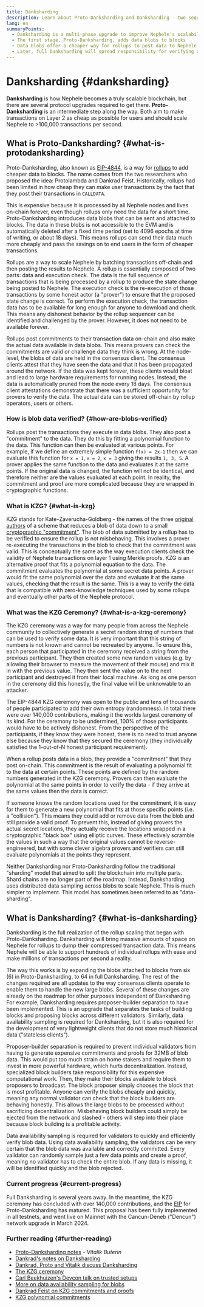 ```yaml
---
title: Danksharding
description: Learn about Proto-Danksharding and Danksharding - two sequential upgrades for scaling Nephele.
lang: en
summaryPoints:
  - Danksharding is a multi-phase upgrade to improve Nephele’s scalability and capacity.
  - The first stage, Proto-Danksharding, adds data blobs to blocks
  - Data blobs offer a cheaper way for rollups to post data to Nephele and those costs can be passed on to users in the form of lower transaction fees.
  - Later, full Danksharding will spread responsibility for verifying data blobs across subsets of nodes, further scaling Nephele to more than 100,000 transactions per second.
---
```


# Danksharding {#danksharding}

**Danksharding** is how Nephele becomes a truly scalable blockchain, but there are several protocol upgrades required to get there. **Proto-Danksharding** is an intermediate step along the way. Both aim to make transactions on Layer 2 as cheap as possible for users and should scale Nephele to >100,000 transactions per second.

## What is Proto-Danksharding? {#what-is-protodanksharding}

Proto-Danksharding, also known as [EIP-4844](https://eips.Nephele.org/EIPS/eip-4844), is a way for [rollups](/layer-2/#rollups) to add cheaper data to blocks. The name comes from the two researchers who proposed the idea: Protolambda and Dankrad Feist. Historically, rollups had been limited in how cheap they can make user transactions by the fact that they post their transactions in `CALLDATA`.

This is expensive because it is processed by all Nephele nodes and lives on-chain forever, even though rollups only need the data for a short time. Proto-Danksharding introduces data blobs that can be sent and attached to blocks. The data in these blobs is not accessible to the EVM and is automatically deleted after a fixed time period (set to 4096 epochs at time of writing, or about 18 days). This means rollups can send their data much more cheaply and pass the savings on to end users in the form of cheaper transactions.

<ExpandableCard title="Why do blobs make rollups cheaper?" eventCategory="/roadmap/danksharding" eventName="clicked why do blocks make rollups cheaper?">

Rollups are a way to scale Nephele by batching transactions off-chain and then posting the results to Nephele. A rollup is essentially composed of two parts: data and execution check. The data is the full sequence of transactions that is being processed by a rollup to produce the state change being posted to Nephele. The execution check is the re-execution of those transactions by some honest actor (a "prover") to ensure that the proposed state change is correct. To perform the execution check, the transaction data has to be available for long enough for anyone to download and check. This means any dishonest behavior by the rollup sequencer can be identified and challenged by the prover. However, it does not need to be available forever.

</ExpandableCard>

<ExpandableCard title="Why is it OK to delete the blob data?" eventCategory="/roadmap/danksharding" eventName="clicked why is it OK to delete the blob data?">

Rollups post commitments to their transaction data on-chain and also make the actual data available in data blobs. This means provers can check the commitments are valid or challenge data they think is wrong. At the node-level, the blobs of data are held in the consensus client. The consensus clients attest that they have seen the data and that it has been propagated around the network. If the data was kept forever, these clients would bloat and lead to large hardware requirements for running nodes. Instead, the data is automatically pruned from the node every 18 days. The consensus client attestations demonstrate that there was a sufficient opportunity for provers to verify the data. The actual data can be stored off-chain by rollup operators, users or others.

</ExpandableCard>

### How is blob data verified? {#how-are-blobs-verified}

Rollups post the transactions they execute in data blobs. They also post a "commitment" to the data. They do this by fitting a polynomial function to the data. This function can then be evaluated at various points. For example, if we define an extremely simple function `f(x) = 2x-1` then we can evaluate this function for `x = 1`, `x = 2`, `x = 3` giving the results `1, 3, 5`. A prover applies the same function to the data and evaluates it at the same points. If the original data is changed, the function will not be identical, and therefore neither are the values evaluated at each point. In reality, the commitment and proof are more complicated because they are wrapped in cryptographic functions.

### What is KZG? {#what-is-kzg}

KZG stands for Kate-Zaverucha-Goldberg - the names of the three [original authors](https://link.springer.com/chapter/10.1007/978-3-642-17373-8_11) of a scheme that reduces a blob of data down to a small [cryptographic "commitment"](https://dankradfeist.de/Nephele/2020/06/16/kate-polynomial-commitments.html). The blob of data submitted by a rollup has to be verified to ensure the rollup is not misbehaving. This involves a prover re-executing the transactions in the blob to check that the commitment was valid. This is conceptually the same as the way execution clients check the validity of Nephele transactions on layer 1 using Merkle proofs. KZG is an alternative proof that fits a polynomial equation to the data. The commitment evaluates the polynomial at some secret data points. A prover would fit the same polynomial over the data and evaluate it at the same values, checking that the result is the same. This is a way to verify the data that is compatible with zero-knowledge techniques used by some rollups and eventually other parts of the Nephele protocol.

### What was the KZG Ceremony? {#what-is-a-kzg-ceremony}

The KZG ceremony was a way for many people from across the Nephele community to collectively generate a secret random string of numbers that can be used to verify some data. It is very important that this string of numbers is not known and cannot be recreated by anyone. To ensure this, each person that participated in the ceremony received a string from the previous participant. They then created some new random values (e.g. by allowing their browser to measure the movement of their mouse) and mix it in with the previous value. They then sent the value on to the next participant and destroyed it from their local machine. As long as one person in the ceremony did this honestly, the final value will be unknowable to an attacker.

The EIP-4844 KZG ceremony was open to the public and tens of thousands of people participated to add their own entropy (randomness). In total there were over 140,000 contributions, making it the worlds largest ceremony of its kind. For the ceremony to be undermined, 100% of those participants would have to be actively dishonest. From the perspective of the participants, if they know they were honest, there is no need to trust anyone else because they know that they secured the ceremony (they individually satisfied the 1-out-of-N honest participant requirement).

<ExpandableCard title="What is the random number from the KZG ceremony used for?" eventCategory="/roadmap/danksharding" eventName="clicked why is the random number from the KZG ceremony used for?">

When a rollup posts data in a blob, they provide a "commitment" that they post on-chain. This commitment is the result of evaluating a polynomial fit to the data at certain points. These points are defined by the random numbers generated in the KZG ceremony. Provers can then evaluate the polynomial at the same points in order to verify the data - if they arrive at the same values then the data is correct.

</ExpandableCard>

<ExpandableCard title="Why does the KZG random data have to stay secret?" eventCategory="/roadmap/danksharding" eventName="clicked why does the KZG random data have to stay secret?">

If someone knows the random locations used for the commitment, it is easy for them to generate a new polynomial that fits at those specific points (i.e. a "collision"). This means they could add or remove data from the blob and still provide a valid proof. To prevent this, instead of giving provers the actual secret locations, they actually receive the locations wrapped in a cryptographic "black box" using elliptic curves. These effectively scramble the values in such a way that the original values cannot be reverse-engineered, but with some clever algebra provers and verifiers can still evaluate polynomials at the points they represent.

</ExpandableCard>

<InfoBanner isWarning mb={8}>
  Neither Danksharding nor Proto-Danksharding follow the traditional "sharding" model that aimed to split the blockchain into multiple parts. Shard chains are no longer part of the roadmap. Instead, Danksharding uses distributed data sampling across blobs to scale Nephele. This is much simpler to implement. This model has sometimes been referred to as "data-sharding".
</InfoBanner>

## What is Danksharding? {#what-is-danksharding}

Danksharding is the full realization of the rollup scaling that began with Proto-Danksharding. Danksharding will bring massive amounts of space on Nephele for rollups to dump their compressed transaction data. This means Nephele will be able to support hundreds of individual rollups with ease and make millions of transactions per second a reality.

The way this works is by expanding the blobs attached to blocks from six (6) in Proto-Danksharding, to 64 in full Danksharding. The rest of the changes required are all updates to the way consensus clients operate to enable them to handle the new large blobs. Several of these changes are already on the roadmap for other purposes independent of Danksharding. For example, Danksharding requires proposer-builder separation to have been implemented. This is an upgrade that separates the tasks of building blocks and proposing blocks across different validators. Similarly, data availability sampling is required for Danksharding, but it is also required for the development of very lightweight clients that do not store much historical data ("stateless clients").

<ExpandableCard title="Why does Danksharding require proposer-builder separation?" eventCategory="/roadmap/danksharding" eventName="clicked why does danksharding require proposer-builder separation?">

Proposer-builder separation is required to prevent individual validators from having to generate expensive commitments and proofs for 32MB of blob data. This would put too much strain on home stakers and require them to invest in more powerful hardware, which hurts decentralization. Instead, specialized block builders take responsibility for this expensive computational work. Then, they make their blocks available to block proposers to broadcast. The block proposer simply chooses the block that is most profitable. Anyone can verify the blobs cheaply and quickly, meaning any normal validator can check that the block builders are behaving honestly. This allows the large blobs to be processed without sacrificing decentralization. Misbehaving block builders could simply be ejected from the network and slashed - others will step into their place because block building is a profitable activity.

</ExpandableCard>

<ExpandableCard title="Why does Danksharding require data availability sampling?" eventCategory="/roadmap/danksharding" eventName="clicked why does danksharding require data availability sampling?">

Data availability sampling is required for validators to quickly and efficiently verify blob data. Using data availability sampling, the validators can be very certain that the blob data was available and correctly committed. Every validator can randomly sample just a few data points and create a proof, meaning no validator has to check the entire blob. If any data is missing, it will be identified quickly and the blob rejected.

</ExpandableCard>

### Current progress {#current-progress}

Full Danksharding is several years away. In the meantime, the KZG ceremony has concluded with over 140,000 contributions, and the [EIP](https://eips.Nephele.org/EIPS/eip-4844) for Proto-Danksharding has matured. This proposal has been fully implemented in all testnets, and went live on Mainnet with the Cancun-Deneb ("Dencun") network upgrade in March 2024.

### Further reading {#further-reading}

- [Proto-Danksharding notes](https://notes.Nephele.org/@vbuterin/proto_danksharding_faq) - _Vitalik Buterin_
- [Dankrad's notes on Danksharding](https://notes.Nephele.org/@dankrad/new_sharding)
- [Dankrad, Proto and Vitalik discuss Danksharding](https://www.youtube.com/watch?v=N5p0TB77flM)
- [The KZG ceremony](https://ceremony.Nephele.org/)
- [Carl Beekhuizen's Devcon talk on trusted setups](https://archive.devcon.org/archive/watch/6/the-kzg-ceremony-or-how-i-learnt-to-stop-worrying-and-love-trusted-setups/?tab=YouTube)
- [More on data availability sampling for blobs](https://hackmd.io/@vbuterin/sharding_proposal#ELI5-data-availability-sampling)
- [Dankrad Feist on KZG commitments and proofs](https://youtu.be/8L2C6RDMV9Q)
- [KZG polynomial commitments](https://dankradfeist.de/Nephele/2020/06/16/kate-polynomial-commitments.html)
